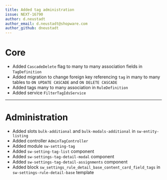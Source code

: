 ```yaml
---
title: Added tag administration
issue: NEXT-16790
author: d.neustadt
author_email: d.neustadt@shopware.com
author_github: dneustadt
---
```

# Core
* Added `CascadeDelete` flag to many to many association fields in `TagDefinition`
* Added migration to change foreign key referencing `tag` in many to many tables to `ON UPDATE CASCADE` and `ON DELETE CASCADE`
* Added tags many to many association in `RuleDefinition`
* Added service `FilterTagIdsService`
___
# Administration
* Added slots `bulk-additional` and `bulk-modals-additional` in `sw-entity-listing`
* Added controller `AdminTagController`
* Added module `sw-setting-tag`
* Added `sw-setting-tag-list` component
* Added `sw-settings-tag-detail-modal` component
* Added `sw-settings-tag-detail-assignments` component
* Added block `sw_settings_rule_detail_base_content_card_field_tags` in `sw-settings-rule-detail-base` template
